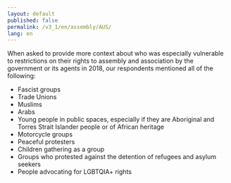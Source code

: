 ```yaml
---
layout: default
published: false
permalink: /v3_1/en/assembly/AUS/
lang: en
---
```


When asked to provide more context about who was especially vulnerable to restrictions on their rights to assembly and association by the government or its agents in 2018, our respondents mentioned all of the following:
-	Fascist groups
-	Trade Unions
-	Muslims
-	Arabs
-	Young people in public spaces, especially if they are Aboriginal and Torres Strait Islander people or of African heritage
-	Motorcycle groups
-	Peaceful protesters
-	Children gathering as a group
-	Groups who protested against the detention of refugees and asylum seekers
-	People advocating for LGBTQIA+ rights
